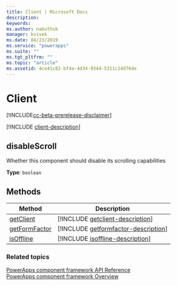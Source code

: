 ```yaml
---
title: Client | Microsoft Docs
description: 
keywords:
ms.author: nabuthuk
manager: kvivek
ms.date: 04/23/2019
ms.service: "powerapps"
ms.suite: ""
ms.tgt_pltfrm: ""
ms.topic: "article"
ms.assetid: 4ce41c82-bf4a-4d34-9344-5311c24d76de
---
```


# Client

[!INCLUDE[cc-beta-prerelease-disclaimer](../../../includes/cc-beta-prerelease-disclaimer.md)]

[!INCLUDE [client-description](includes/client-description.md)]

## disableScroll

Whether this component should disable its scrolling capabilities

**Type**: `boolean`

## Methods

|Method | Description |
| ------------- |-------------|
|[getClient](client/getclient.md)|[!INCLUDE [getclient-description](client/includes/getclient-description.md)]|
|[getFormFactor](client/getformfactor.md)|[!INCLUDE [getformfactor-description](client/includes/getformfactor-description.md)]|
|[isOffline](client/isoffline.md)|[!INCLUDE [isoffline-description](client/includes/isoffline-description.md)]|

### Related topics

[PowerApps component framework API Reference](../reference/index.md)<br/>
[PowerApps component framework Overview](../overview.md)